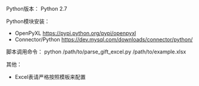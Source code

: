 Python版本：
Python 2.7

Python模块安装：
- OpenPyXL https://pypi.python.org/pypi/openpyxl
- Connector/Python https://dev.mysql.com/downloads/connector/python/

脚本调用命令：
python /path/to/parse_gift_excel.py /path/to/example.xlsx

其他：
- Excel表请严格按照模板来配置
